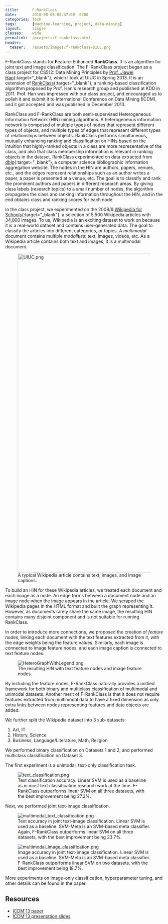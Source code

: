 ```yaml
---
title:      F-RankClass
date:       2018-08-08 00:47:00 -0700
categories: Tech
tags:       [machine-learning, project, data-mining]
layout:     single
classes:    wide
permalink:  /projects/f-rankclass.html
header:
  teaser:   /assets/images/f-rankclass/UIUC.png
---
```


F-RankClass stands for **F**eature-Enhanced **RankClass**. It is an algorithm for joint text and image classification. The F-RankClass project began as a class project for CS512: Data Mining Principles by [Prof. Jiawei Han](https://hanj.cs.illinois.edu/){:target="_blank"}, which I took at UIUC in Spring 2013. It is an extension of [RankClass](http://citeseerx.ist.psu.edu/viewdoc/download?doi=10.1.1.220.2406&rep=rep1&type=pdf){:target="_blank"}, a ranking-based classification algorithm proposed by Prof. Han's research group and published at KDD in 2011. Prof. Han was impressed with our class project, and encouraged us to polish it and submit it to International Conference on Data Mining (ICDM), and it got accepted and was published in December 2013.

RankClass and F-RankClass are both semi-supervised Heterogeneous Information Network (HIN) mining algorithms. A heterogeneous information network is composed of multiple types of nodes that represent different types of objects, and multiple types of edges that represent different types of relationships between objects. RankClass performs simultaneous, mutually enhancing ranking and classification on HINs based on the intuition that highly-ranked objects in a class are more representative of the class, and also that class membership information is relevant in ranking objects in the dataset. RankClass experimented on data extracted from [dblp](https://dblp.org/){:target="_blank"}, a computer science bibliographic information aggregation website. The nodes in the HIN are authors, papers, venues, etc., and the edges represent relationships such as an author writes a paper, a paper is presented at a venue, etc. The goal is to classify and rank the prominent authors and papers in different research areas. By giving class labels (research topics) to a small number of nodes, the algorithm propagates the class and ranking information throughout the HIN, and in the end obtains class and ranking scores for each node.

In the class project, we experimented on the 2008/9 [Wikipedia for Schools](https://en.wikipedia.org/wiki/Wikipedia:Wikipedia_for_Schools){:target="_blank"}, a selection of 5,500 Wikipedia articles with 34,000 images. To us, Wikipedia is an exciting dataset to work on because it is a real-world dataset and contains user-generated data. The goal to classify the articles into different categories, or topics. A *multimodal* document contains multiple *modalities*: text, images, videos, etc. As a Wikipedia article contains both text and images, it is a multimodal document. 

<figure>
  <img style="width:1014px ! important;" src="{{site.url}}/assets/images/f-rankclass/UIUC.png" alt="UIUC.png"/>
  <figcaption>A typical Wikipedia article contains text, images, and image captions.</figcaption>
</figure>

To build an HIN for these Wikipedia articles, we treated each document and each image as a node. An edge forms between a document node and an image node when the image appears in the article. We scraped the Wikipedia pages in the HTML format and built the graph representing it. However, as documents rarely share the same image, the resulting HIN contains many disjoint component and is not suitable for running RankClass.

In order to introduce more connections, we proposed the creation of *feature nodes*, linking each document with the text features extracted from it, with the edge weights being the feature values. Similarly, each image is connected to image feature nodes, and each image caption is connected to text feature nodes. 

<figure>
  <img src="{{site.url}}/assets/images/f-rankclass/HeteroGraphWithLegend.png" alt="HeteroGraphWithLegend.png"/>
  <figcaption>The resulting HIN with text feature nodes and image feature nodes.</figcaption>
</figure>

By including the feature nodes, F-RankClass naturally provides a unified framework for both binary and multiclass classification of multimodal and unimodal datasets. Another merit of F-RankClass is that it does not require features extracted from multimodal data to have a fixed dimension as only extra links between nodes representing features and data objects are added.

We further split the Wikipedia dataset into 3 sub-datasets: 
1. Art, IT
2. History, Science
3. Business, Language/Literature, Math, Religion

We performed binary classification on Datasets 1 and 2, and performed multiclass classification on Dataset 3.

The first experiment is a unimodal, text-only classification task.

<figure>
  <img src="{{site.url}}/assets/images/f-rankclass/text_classification.png" alt="text_classification.png"/>
  <figcaption>Text classification accuracy. Linear SVM is used as a baseline as in most text classification research work at the time. F-RankClass outperforms linear SVM on all three datasets, with the best improvement being 27.3%.</figcaption>
</figure>

Next, we performed joint text-image classification.

<figure>
  <img src="{{site.url}}/assets/images/f-rankclass/multimodal_text_classification.png" alt="multimodal_text_classification.png"/>
  <figcaption>Text accuracy in joint text-image classification. Linear SVM is used as a baseline. SVM-Meta is an SVM-based meta classifier. Again, F-RankClass outperforms linear SVM on all three datasets, with the best improvement being 23.7%.</figcaption>
</figure>

<figure>
  <img src="{{site.url}}/assets/images/f-rankclass/multimodal_image_classification.png" alt="multimodal_image_classification.png"/>
  <figcaption>Image accuracy in joint text-image classification. Linear SVM is used as a baseline. SVM-Meta is an SVM-based meta classifier. F-RankClass outperforms linear SVM on two datasets, with the best improvement being 18.7%.</figcaption>
</figure>

More experiments on image-only classification, hyperparameter tuning, and other details can be found in the paper.

## Resources
- [ICDM'13 paper](/assets/pdf/f-rankclass/f-rankclass-paper.pdf)
- [ICDM'13 presentation slides](/assets/pdf/f-rankclass/f-rankclass-presentation.pdf)